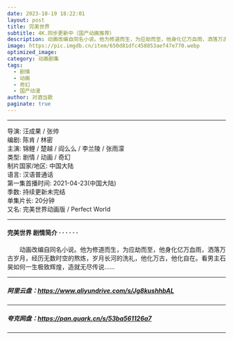 ```yaml
---
date: 2023-10-19 18:22:01
layout: post
title: 完美世界
subtitle: 4K.同步更新中（国产动画推荐）
description: 动画改编自同名小说。他为修道而生，为应劫而至，他身化亿万血雨，洒落万古岁月，经历无数时空的熬炼，岁月长河的洗礼，他化万古，他化自在...
image: https://pic.imgdb.cn/item/650d81dfc458853aef47e770.webp
optimized_image: 
category: 动画剧集
tags:
  - 剧情
  - 动画
  - 奇幻
  - 国产动漫
author: 对酒当歌
paginate: true
---
```


---

导演: 汪成果 / 张帅  
编剧: 陈肯 / 林密  
主演: 锦鲤 / 楚越 / 阎么么 / 李兰陵 / 张雨濛  
类型: 剧情 / 动画 / 奇幻  
制片国家/地区: 中国大陆  
语言: 汉语普通话  
第一集首播时间: 2021-04-23(中国大陆)  
季数: 持续更新未完结  
单集片长: 20分钟  
又名: 完美世界动画版 / Perfect World  

---

#### 完美世界 剧情简介 · · · · · ·

　　动画改编自同名小说。他为修道而生，为应劫而至，他身化亿万血雨，洒落万古岁月，经历无数时空的熬炼，岁月长河的洗礼，他化万古，他化自在。看男主石昊如何一生极致辉煌，造就无尽传说……

---

##### 阿里云盘：<https://www.aliyundrive.com/s/Jg8kushhbAL>

---

##### 夸克网盘：<https://pan.quark.cn/s/53ba561126a7>

---
